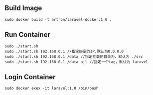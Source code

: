 ## Build Image
```
sudo docker build -t artron/laravel-docker:1.0 .

```

## Run Container
```
sudo ./start.sh
sudo ./start.sh 192.168.0.1 //指定绑定的IP,默认为0.0.0.0
sudo ./start.sh 192.168.0.1 /data //指定挂载的目录为，默认为 ./src
sudo ./start.sh 192.168.0.1 /data ajl //指定一个tag，默认为 laravel
```

## Login Container
```
sudo docker exex -it laravel:1.0 /bin/bash

```
